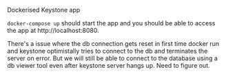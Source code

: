 Dockerised Keystone app

`docker-compose up` should start the app and you should be able to access the app at http://localhost:8080.

There's a issue where the db connection gets reset in first time docker run and keystone optimistally tries to connect to the db and terminates the server on error. But we will still be able to connect to the database using a db viewer tool even after keystone server hangs up. Need to figure out.